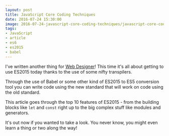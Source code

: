 ```yaml
---
layout: post
title: JavaScript Core Coding Techniques
date: 2016-07-24 15:30:00
image: 2016-07-24-javascript-core-coding-techniques/javascript-core-coding-techniques-about.jpg
tags:
- JavaScript
- article
- es6
- es2015
- babel
---
```

I've written another thing for [Web Designer][Web Designer]! This time it's all about getting to use ES2015 today thanks to the use of some nifty transpilers.

Through the use of Babel or some other kind of ES2015 to ES5 conversion tool you can write code using the new standard that will work on code using the old standard. 

This article goes through the top 10 features of ES2015 - from the building blocks like <code>let</code> and <code>const</code> right up to the big complex stuff like modules and generators.

It's out now if you wanted to take a look. You never know, you might even learn a thing or two along the way!  

[Web Designer]:http://www.webdesignermag.co.uk/